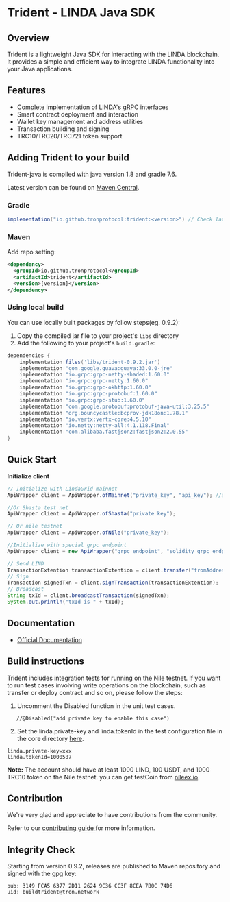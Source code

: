 # Trident - LINDA Java SDK

## Overview

Trident is a lightweight Java SDK for interacting with the LINDA blockchain. It provides a simple and efficient way to integrate LINDA functionality into your Java applications.

## Features

- Complete implementation of LINDA's gRPC interfaces
- Smart contract deployment and interaction
- Wallet key management and address utilities
- Transaction building and signing
- TRC10/TRC20/TRC721 token support

## Adding Trident to your build

Trident-java is compiled with java version 1.8 and gradle 7.6.

Latest version can be found on [Maven Central](https://mvnrepository.com/artifact/io.github.tronprotocol/trident).

### Gradle

```groovy
implementation("io.github.tronprotocol:trident:<version>") // Check latest version from Maven Central
```

### Maven

Add repo setting:

```xml
<dependency>
  <groupId>io.github.tronprotocol</groupId>
  <artifactId>trident</artifactId>
  <version>[version]</version>
</dependency>
```


### Using local build

You can use locally built packages by follow steps(eg. 0.9.2):

1. Copy the compiled jar file to your project's `libs` directory
2. Add the following to your project's `build.gradle`:
```groovy
dependencies {
    implementation files('libs/trident-0.9.2.jar')
    implementation "com.google.guava:guava:33.0.0-jre"
    implementation "io.grpc:grpc-netty-shaded:1.60.0"
    implementation "io.grpc:grpc-netty:1.60.0"
    implementation "io.grpc:grpc-okhttp:1.60.0"
    implementation "io.grpc:grpc-protobuf:1.60.0"
    implementation "io.grpc:grpc-stub:1.60.0"
    implementation "com.google.protobuf:protobuf-java-util:3.25.5"
    implementation "org.bouncycastle:bcprov-jdk18on:1.78.1"
    implementation "io.vertx:vertx-core:4.5.10"
    implementation "io.netty:netty-all:4.1.118.Final"
    implementation "com.alibaba.fastjson2:fastjson2:2.0.55"
}
```

## Quick Start

**Initialize client**
```java
// Initialize with LindaGrid mainnet 
ApiWrapper client = ApiWrapper.ofMainnet("private_key", "api_key"); //api_key from LindaGrid

//Or Shasta test net 
ApiWrapper client = ApiWrapper.ofShasta("private key");

// Or nile testnet
ApiWrapper client = ApiWrapper.ofNile("private_key");

//Initialize with special grpc endpoint
ApiWrapper client = new ApiWrapper("grpc endpoint", "solidity grpc endpoint", "private_key");

// Send LIND
TransactionExtention transactionExtention = client.transfer("fromAddress", "toAddress", 100_000_000L); //100LIND
// Sign
Transaction signedTxn = client.signTransaction(transactionExtention);
// Broadcast
String txId = client.broadcastTransaction(signedTxn);
System.out.println("txId is " + txId);
```

## Documentation

- [Official Documentation](https://Lindaprotocol.github.io/trident/)


## Build instructions
Trident includes integration tests for running on the Nile testnet. If you want to run test cases involving write operations on the blockchain, such as transfer or deploy contract and so on, please follow the steps:

1. Uncomment the Disabled function in the unit test cases.
```
   //@Disabled("add private key to enable this case")
```
2. Set the linda.private-key and linda.tokenId in the test configuration file in the core directory [here](core/src/test/resources/application-test.properties).


``` 
linda.private-key=xxx
linda.tokenId=1000587
```

**Note:** The account should have at least 1000 LIND, 100 USDT, and 1000 TRC10 token on the Nile testnet. you can get testCoin from [nileex.io](https://nileex.io/join/getJoinPage).

## Contribution

We're very glad and appreciate to have contributions from the community.

Refer to our [contributing guide ](CONTRIBUTING.md)for more information.

## Integrity Check

Starting from version 0.9.2, releases are published to Maven repository and signed with the gpg key:

```
pub: 3149 FCA5 6377 2D11 2624 9C36 CC3F 8CEA 7B0C 74D6
uid: buildtrident@tron.network
```